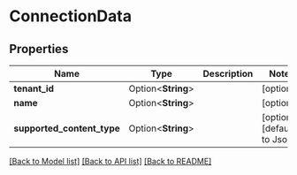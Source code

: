 # ConnectionData

## Properties

Name | Type | Description | Notes
------------ | ------------- | ------------- | -------------
**tenant_id** | Option<**String**> |  | [optional]
**name** | Option<**String**> |  | [optional]
**supported_content_type** | Option<**String**> |  | [optional][default to Json]

[[Back to Model list]](./README.md#documentation-for-models) [[Back to API list]](./README.md#documentation-for-api-endpoints) [[Back to README]](./README.md)


